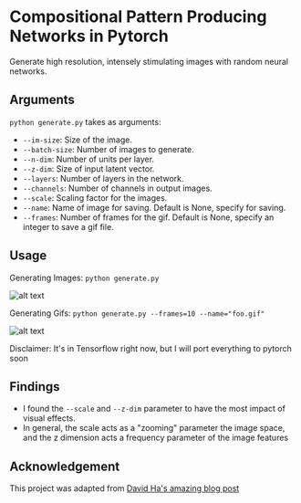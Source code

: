 # Compositional Pattern Producing Networks in Pytorch
Generate high resolution, intensely stimulating images with random neural networks.

## Arguments
`python generate.py` takes as arguments:
* `--im-size`: Size of the image.
* `--batch-size`: Number of images to generate.
* `--n-dim`: Number of units per layer.
* `--z-dim`: Size of input latent vector.
* `--layers`: Number of layers in the network.
* `--channels`: Number of channels in output images.
* `--scale`: Scaling factor for the images.
* `--name`: Name of image for saving. Default is None, specify for saving.
* `--frames`: Number of frames for the gif. Default is None, specify an integer to save a gif file.

## Usage
Generating Images: `python generate.py` 

![alt text](https://github.com/jbial/cppn-pytorch/blob/master/images/tanhtanh_2.png)

Generating Gifs: `python generate.py --frames=10 --name="foo.gif"`

![alt text](https://github.com/jbial/cppn-pytorch/blob/master/gifs/tanhtanh.gif)

Disclaimer: It's in Tensorflow right now, but I will port everything to pytorch soon

## Findings
* I found the `--scale` and `--z-dim` parameter to have the most impact of visual effects.
* In general, the scale acts as a "zooming" parameter the image space, and the z dimension acts a frequency parameter of the image features

## Acknowledgement

This project was adapted from [David Ha's amazing blog post](http://blog.otoro.net/2016/03/25/generating-abstract-patterns-with-tensorflow/)

